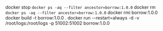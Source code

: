 docker stop  `docker ps -aq --filter ancestor=borrow:1.0.0`
docker rm `docker ps -aq --filter ancestor=borrow:1.0.0`
docker rmi borrow:1.0.0
docker build -t borrow:1.0.0 .
docker run --restart=always -d -v /root/logs:/root/logs -p 51002:51002 borrow:1.0.0